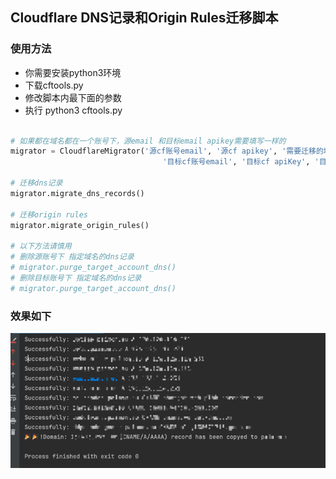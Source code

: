 ## Cloudflare DNS记录和Origin Rules迁移脚本


### 使用方法
- 你需要安装python3环境
- 下载cftools.py
- 修改脚本内最下面的参数
- 执行 python3 cftools.py

```python

# 如果都在域名都在一个账号下，源email 和目标email apikey需要填写一样的
migrator = CloudflareMigrator('源cf账号email', '源cf apikey', '需要迁移的域名',
                                  '目标cf账号email', '目标cf apiKey', '目标域名')
    
# 迁移dns记录
migrator.migrate_dns_records()

# 迁移origin rules
migrator.migrate_origin_rules()

# 以下方法请慎用
# 删除源账号下 指定域名的dns记录
# migrator.purge_target_account_dns()
# 删除目标账号下 指定域名的dns记录
# migrator.purge_target_account_dns()


```
### 效果如下
![](dist/img.png)